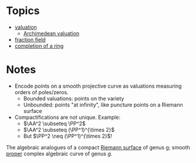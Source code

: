 # Topics

- [valuation](valuation.md)
	- [Archimedean valuation](Archimedean%20valuation)
- [fraction field](fraction%20field)
- [completion of a ring](completion.md)

# Notes

- Encode points on a smooth projective curve as valuations measuring orders of poles/zeros.
	- Bounded valuations: points on the variety
	- Unbounded: points "at infinity", like puncture points on a Riemann surface
- Compactifications are not unique. Example:
	- $\AA^2 \subseteq \PP^2$
	- $\AA^2 \subseteq (\PP^1)^{\times 2}$
	- But $\PP^2 \neq (\PP^1)^{\times 2}$!

The algebraic analogues of a compact [Riemann surface](Riemann%20surface) of genus g; smooth [proper](proper.md) complex algebraic curve of genus $g$.